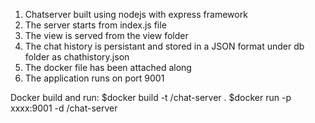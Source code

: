 1) Chatserver built using nodejs with express framework
2) The server starts from index.js file
3) The view is served from the view folder
4) The chat history is persistant and stored in a JSON format under db folder as chathistory.json
5) The docker file has been attached along
6) The application runs on port 9001

Docker build and run:
$docker build -t <your username>/chat-server .
$docker run -p xxxx:9001 -d <your username>/chat-server
